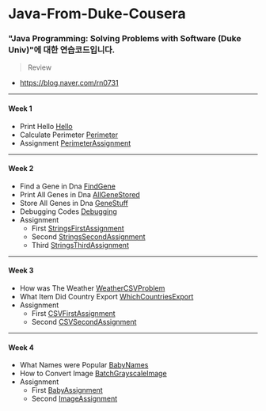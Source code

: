 # Java-From-Duke-Cousera

### "Java Programming: Solving Problems with Software (Duke Univ)"에 대한 연습코드입니다.

> Review

* <https://blog.naver.com/rn0731>
    
<hr>

#### Week 1
* Print Hello [Hello](/Week1/Hello)
* Calculate Perimeter [Perimeter](/Week1/Perimeter)
* Assignment [PerimeterAssignment](/Week1/PerimeterAssignment)

<hr>

#### Week 2
* Find a Gene in Dna [FindGene](/Week2/FindGene)
* Print All Genes in Dna [AllGeneStored](/Week2/AllGeneStored)
* Store All Genes in Dna [GeneStuff](/Week2/GeneStuff)
* Debugging Codes [Debugging](/Week2/Debugging)
* Assignment
    * First [StringsFirstAssignment](/Week2/StringsFirstAssignment)
    * Second [StringsSecondAssignment](/Week2/StringsSecondAssignment)
    * Third [StringsThirdAssignment](/Week2/StringsThirdAssignment)

<hr>

#### Week 3
* How was The Weather [WeatherCSVProblem](/Week3/WheatherCSVProblem)
* What Item Did Country Export [WhichCountriesExport](/Week3/WhichCountriesExport)
* Assignment
    * First [CSVFirstAssignment](/Week3/CSVFirstAssignment)
    * Second [CSVSecondAssignment](/Week3/CSVSecondAssignment)

<hr>

#### Week 4
* What Names were Popular [BabyNames](/Week4/BabyNames)
* How to Convert Image [BatchGrayscaleImage](/Week4/BatchGrayscaleImage)
* Assignment
    * First [BabyAssignment](/Week4/BabyAssignment)
    * Second [ImageAssignment](/Week4/ImageAssignment)
